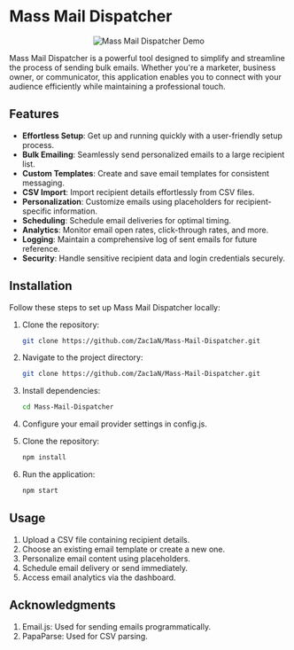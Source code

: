 # Mass Mail Dispatcher

<p align="center">
  <img src="demo.gif" alt="Mass Mail Dispatcher Demo">
</p>

Mass Mail Dispatcher is a powerful tool designed to simplify and streamline the process of sending bulk emails. Whether you're a marketer, business owner, or communicator, this application enables you to connect with your audience efficiently while maintaining a professional touch.

## Features

- **Effortless Setup**: Get up and running quickly with a user-friendly setup process.
- **Bulk Emailing**: Seamlessly send personalized emails to a large recipient list.
- **Custom Templates**: Create and save email templates for consistent messaging.
- **CSV Import**: Import recipient details effortlessly from CSV files.
- **Personalization**: Customize emails using placeholders for recipient-specific information.
- **Scheduling**: Schedule email deliveries for optimal timing.
- **Analytics**: Monitor email open rates, click-through rates, and more.
- **Logging**: Maintain a comprehensive log of sent emails for future reference.
- **Security**: Handle sensitive recipient data and login credentials securely.

## Installation

Follow these steps to set up Mass Mail Dispatcher locally:

1. Clone the repository:

   ```bash
   git clone https://github.com/Zac1aN/Mass-Mail-Dispatcher.git

2. Navigate to the project directory:

   ```bash
   git clone https://github.com/Zac1aN/Mass-Mail-Dispatcher.git

3. Install dependencies:

   ```bash
   cd Mass-Mail-Dispatcher
   
4.  Configure your email provider settings in config.js.

5. Clone the repository:

   ```bash
   npm install

6. Run the application:

   ```bash
   npm start

## Usage

1.  Upload a CSV file containing recipient details.
2.  Choose an existing email template or create a new one.
3.  Personalize email content using placeholders.
4.  Schedule email delivery or send immediately.
5.  Access email analytics via the dashboard.

## Acknowledgments

1.  Email.js: Used for sending emails programmatically.
2.  PapaParse: Used for CSV parsing.


